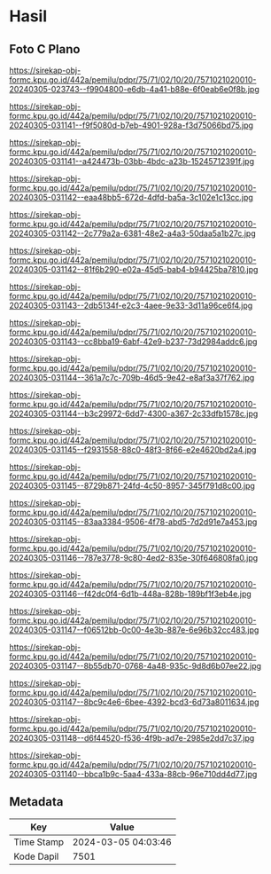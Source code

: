 # Hasil

## Foto C Plano

https://sirekap-obj-formc.kpu.go.id/442a/pemilu/pdpr/75/71/02/10/20/7571021020010-20240305-023743--f9904800-e6db-4a41-b88e-6f0eab6e0f8b.jpg

https://sirekap-obj-formc.kpu.go.id/442a/pemilu/pdpr/75/71/02/10/20/7571021020010-20240305-031141--f9f5080d-b7eb-4901-928a-f3d75066bd75.jpg

https://sirekap-obj-formc.kpu.go.id/442a/pemilu/pdpr/75/71/02/10/20/7571021020010-20240305-031141--a424473b-03bb-4bdc-a23b-15245712391f.jpg

https://sirekap-obj-formc.kpu.go.id/442a/pemilu/pdpr/75/71/02/10/20/7571021020010-20240305-031142--eaa48bb5-672d-4dfd-ba5a-3c102e1c13cc.jpg

https://sirekap-obj-formc.kpu.go.id/442a/pemilu/pdpr/75/71/02/10/20/7571021020010-20240305-031142--2c779a2a-6381-48e2-a4a3-50daa5a1b27c.jpg

https://sirekap-obj-formc.kpu.go.id/442a/pemilu/pdpr/75/71/02/10/20/7571021020010-20240305-031142--81f6b290-e02a-45d5-bab4-b94425ba7810.jpg

https://sirekap-obj-formc.kpu.go.id/442a/pemilu/pdpr/75/71/02/10/20/7571021020010-20240305-031143--2db5134f-e2c3-4aee-9e33-3d11a96ce6f4.jpg

https://sirekap-obj-formc.kpu.go.id/442a/pemilu/pdpr/75/71/02/10/20/7571021020010-20240305-031143--cc8bba19-6abf-42e9-b237-73d2984addc6.jpg

https://sirekap-obj-formc.kpu.go.id/442a/pemilu/pdpr/75/71/02/10/20/7571021020010-20240305-031144--361a7c7c-709b-46d5-9e42-e8af3a37f762.jpg

https://sirekap-obj-formc.kpu.go.id/442a/pemilu/pdpr/75/71/02/10/20/7571021020010-20240305-031144--b3c29972-6dd7-4300-a367-2c33dfb1578c.jpg

https://sirekap-obj-formc.kpu.go.id/442a/pemilu/pdpr/75/71/02/10/20/7571021020010-20240305-031145--f2931558-88c0-48f3-8f66-e2e4620bd2a4.jpg

https://sirekap-obj-formc.kpu.go.id/442a/pemilu/pdpr/75/71/02/10/20/7571021020010-20240305-031145--8729b871-24fd-4c50-8957-345f791d8c00.jpg

https://sirekap-obj-formc.kpu.go.id/442a/pemilu/pdpr/75/71/02/10/20/7571021020010-20240305-031145--83aa3384-9506-4f78-abd5-7d2d91e7a453.jpg

https://sirekap-obj-formc.kpu.go.id/442a/pemilu/pdpr/75/71/02/10/20/7571021020010-20240305-031146--787e3778-9c80-4ed2-835e-30f646808fa0.jpg

https://sirekap-obj-formc.kpu.go.id/442a/pemilu/pdpr/75/71/02/10/20/7571021020010-20240305-031146--f42dc0f4-6d1b-448a-828b-189bf1f3eb4e.jpg

https://sirekap-obj-formc.kpu.go.id/442a/pemilu/pdpr/75/71/02/10/20/7571021020010-20240305-031147--f06512bb-0c00-4e3b-887e-6e96b32cc483.jpg

https://sirekap-obj-formc.kpu.go.id/442a/pemilu/pdpr/75/71/02/10/20/7571021020010-20240305-031147--8b55db70-0768-4a48-935c-9d8d6b07ee22.jpg

https://sirekap-obj-formc.kpu.go.id/442a/pemilu/pdpr/75/71/02/10/20/7571021020010-20240305-031147--8bc9c4e6-6bee-4392-bcd3-6d73a8011634.jpg

https://sirekap-obj-formc.kpu.go.id/442a/pemilu/pdpr/75/71/02/10/20/7571021020010-20240305-031148--d6f44520-f536-4f9b-ad7e-2985e2dd7c37.jpg

https://sirekap-obj-formc.kpu.go.id/442a/pemilu/pdpr/75/71/02/10/20/7571021020010-20240305-031140--bbca1b9c-5aa4-433a-88cb-96e710dd4d77.jpg


## Metadata

| Key        | Value               |
| ---------- | ------------------- |
| Time Stamp | 2024-03-05 04:03:46 |
| Kode Dapil | 7501                |



